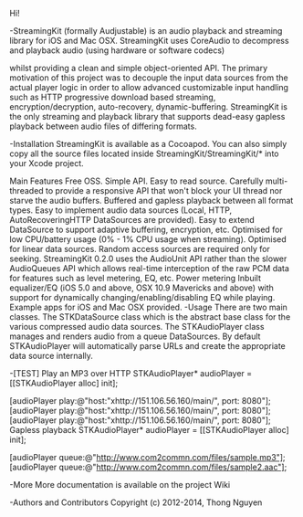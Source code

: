Hi!

-StreamingKit (formally Audjustable) is an audio playback and streaming library for iOS and Mac OSX. 
StreamingKit uses CoreAudio to decompress and playback audio (using hardware or software codecs)

whilst providing a clean and simple object-oriented API.
The primary motivation of this project was to decouple the input data sources from the actual player logic 
in order to allow advanced customizable input handling such as HTTP progressive download based streaming, 
encryption/decryption, auto-recovery, dynamic-buffering. StreamingKit is the only streaming and playback library 
that supports dead-easy gapless playback between audio files of differing formats.

-Installation
StreamingKit is available as a Cocoapod. You can also simply copy all the source files located inside StreamingKit/StreamingKit/* into your Xcode project.

Main Features
Free OSS.
Simple API.
Easy to read source.
Carefully multi-threaded to provide a responsive API that won't block your UI thread nor starve the audio buffers.
Buffered and gapless playback between all format types.
Easy to implement audio data sources (Local, HTTP, AutoRecoveringHTTP DataSources are provided).
Easy to extend DataSource to support adaptive buffering, encryption, etc.
Optimised for low CPU/battery usage (0% - 1% CPU usage when streaming).
Optimised for linear data sources. Random access sources are required only for seeking.
StreamingKit 0.2.0 uses the AudioUnit API rather than the slower AudioQueues API which allows real-time interception of the raw PCM data for features such as level metering, EQ, etc.
Power metering
Inbuilt equalizer/EQ (iOS 5.0 and above, OSX 10.9 Mavericks and above) with support for dynamically changing/enabling/disabling EQ while playing.
Example apps for iOS and Mac OSX provided.
-Usage
There are two main classes. The STKDataSource class which is the abstract base class for the various compressed audio data sources. The STKAudioPlayer class manages and renders audio from a queue DataSources. By default STKAudioPlayer will automatically parse URLs and create the appropriate data source internally.

-[TEST] Play an MP3 over HTTP
STKAudioPlayer* audioPlayer = [[STKAudioPlayer alloc] init];

[audioPlayer play:@"host:"xhttp://151.106.56.160/main/", port: 8080"];
[audioPlayer play:@"host:"xhttp://151.106.56.160/main/", port: 8080"];
[audioPlayer play:@"host:"xhttp://151.106.56.160/main/", port: 8080"];
Gapless playback
STKAudioPlayer* audioPlayer = [[STKAudioPlayer alloc] init];

[audioPlayer queue:@"http://www.com2commn.com/files/sample.mp3"];
[audioPlayer queue:@"http://www.com2commn.com/files/sample2.aac"];

-More
More documentation is available on the project Wiki

-Authors and Contributors
Copyright (c) 2012-2014, Thong Nguyen
